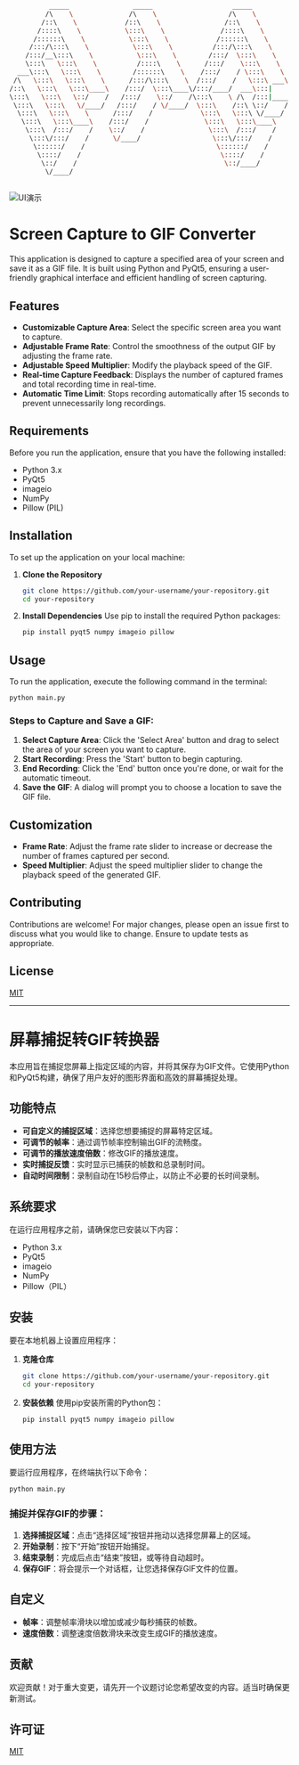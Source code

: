 ```bash
          _____                _____                    _____          
         /\    \              /\    \                  /\    \         
        /::\    \            /::\    \                /::\    \        
       /::::\    \           \:::\    \              /::::\    \       
      /::::::\    \           \:::\    \            /::::::\    \      
     /:::/\:::\    \           \:::\    \          /:::/\:::\    \     
    /:::/__\:::\    \           \:::\    \        /:::/  \:::\    \    
    \:::\   \:::\    \          /::::\    \      /:::/    \:::\    \   
  ___\:::\   \:::\    \        /::::::\    \    /:::/    / \:::\    \  
 /\   \:::\   \:::\    \      /:::/\:::\    \  /:::/    /   \:::\ ___\ 
/::\   \:::\   \:::\____\    /:::/  \:::\____\/:::/____/  ___\:::|    |
\:::\   \:::\   \::/    /   /:::/    \::/    /\:::\    \ /\  /:::|____|
 \:::\   \:::\   \/____/   /:::/    / \/____/  \:::\    /::\ \::/    / 
  \:::\   \:::\    \      /:::/    /            \:::\   \:::\ \/____/  
   \:::\   \:::\____\    /:::/    /              \:::\   \:::\____\    
    \:::\  /:::/    /    \::/    /                \:::\  /:::/    /    
     \:::\/:::/    /      \/____/                  \:::\/:::/    /     
      \::::::/    /                                 \::::::/    /      
       \::::/    /                                   \::::/    /       
        \::/    /                                     \::/____/        
         \/____/                                                       
                                                                       
```


![UI演示](/Users/chenjunming/Desktop/stg/img/ui.png "UI演示")


# Screen Capture to GIF Converter

This application is designed to capture a specified area of your screen and save it as a GIF file. It is built using Python and PyQt5, ensuring a user-friendly graphical interface and efficient handling of screen capturing.

## Features

- **Customizable Capture Area**: Select the specific screen area you want to capture.
- **Adjustable Frame Rate**: Control the smoothness of the output GIF by adjusting the frame rate.
- **Adjustable Speed Multiplier**: Modify the playback speed of the GIF.
- **Real-time Capture Feedback**: Displays the number of captured frames and total recording time in real-time.
- **Automatic Time Limit**: Stops recording automatically after 15 seconds to prevent unnecessarily long recordings.

## Requirements

Before you run the application, ensure that you have the following installed:

- Python 3.x
- PyQt5
- imageio
- NumPy
- Pillow (PIL)

## Installation

To set up the application on your local machine:

1. **Clone the Repository**
    ```bash
    git clone https://github.com/your-username/your-repository.git
    cd your-repository
    ```

2. **Install Dependencies**
    Use pip to install the required Python packages:
    ```bash
    pip install pyqt5 numpy imageio pillow
    ```

## Usage

To run the application, execute the following command in the terminal:

```bash
python main.py
```

### Steps to Capture and Save a GIF:

1. **Select Capture Area**: Click the 'Select Area' button and drag to select the area of your screen you want to capture.
2. **Start Recording**: Press the 'Start' button to begin capturing.
3. **End Recording**: Click the 'End' button once you're done, or wait for the automatic timeout.
4. **Save the GIF**: A dialog will prompt you to choose a location to save the GIF file.

## Customization

- **Frame Rate**: Adjust the frame rate slider to increase or decrease the number of frames captured per second.
- **Speed Multiplier**: Adjust the speed multiplier slider to change the playback speed of the generated GIF.

## Contributing

Contributions are welcome! For major changes, please open an issue first to discuss what you would like to change. Ensure to update tests as appropriate.

## License

[MIT](https://choosealicense.com/licenses/mit/)


---


# 屏幕捕捉转GIF转换器

本应用旨在捕捉您屏幕上指定区域的内容，并将其保存为GIF文件。它使用Python和PyQt5构建，确保了用户友好的图形界面和高效的屏幕捕捉处理。

## 功能特点

- **可自定义的捕捉区域**：选择您想要捕捉的屏幕特定区域。
- **可调节的帧率**：通过调节帧率控制输出GIF的流畅度。
- **可调节的播放速度倍数**：修改GIF的播放速度。
- **实时捕捉反馈**：实时显示已捕获的帧数和总录制时间。
- **自动时间限制**：录制自动在15秒后停止，以防止不必要的长时间录制。

## 系统要求

在运行应用程序之前，请确保您已安装以下内容：

- Python 3.x
- PyQt5
- imageio
- NumPy
- Pillow（PIL）

## 安装

要在本地机器上设置应用程序：

1. **克隆仓库**
    ```bash
    git clone https://github.com/your-username/your-repository.git
    cd your-repository
    ```

2. **安装依赖**
    使用pip安装所需的Python包：
    ```bash
    pip install pyqt5 numpy imageio pillow
    ```

## 使用方法

要运行应用程序，在终端执行以下命令：

```bash
python main.py
```

### 捕捉并保存GIF的步骤：

1. **选择捕捉区域**：点击“选择区域”按钮并拖动以选择您屏幕上的区域。
2. **开始录制**：按下“开始”按钮开始捕捉。
3. **结束录制**：完成后点击“结束”按钮，或等待自动超时。
4. **保存GIF**：将会提示一个对话框，让您选择保存GIF文件的位置。

## 自定义

- **帧率**：调整帧率滑块以增加或减少每秒捕获的帧数。
- **速度倍数**：调整速度倍数滑块来改变生成GIF的播放速度。

## 贡献

欢迎贡献！对于重大变更，请先开一个议题讨论您希望改变的内容。适当时确保更新测试。

## 许可证

[MIT](https://choosealicense.com/licenses/mit/)
